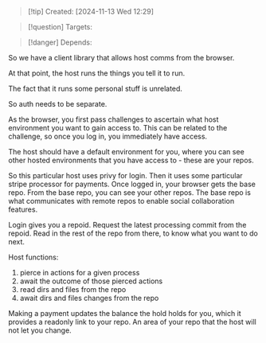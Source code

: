 
>[!tip] Created: [2024-11-13 Wed 12:29]

>[!question] Targets: 

>[!danger] Depends: 

So we have a client library that allows host comms from the browser.

At that point, the host runs the things you tell it to run.

The fact that it runs some personal stuff is unrelated.

So auth needs to be separate.

As the browser, you first pass challenges to ascertain what host environment you want to gain access to.  This can be related to the challenge, so once you log in, you immediately have access.

The host should have a default environment for you, where you can see other hosted environments that you have access to - these are your repos.

So this particular host uses privy for login.
Then it uses some particular stripe processor for payments.
Once logged in, your browser gets the base repo.
From the base repo, you can see your other repos.
The base repo is what communicates with remote repos to enable social collaboration features.

Login gives you a repoid.
Request the latest processing commit from the repoid.
Read in the rest of the repo from there, to know what you want to do next.

Host functions:
1. pierce in actions for a given process
2. await the outcome of those pierced actions
3. read dirs and files from the repo
4. await dirs and files changes from the repo

Making a payment updates the balance the hold holds for you, which it provides a readonly link to your repo.  An area of your repo that the host will not let you change.